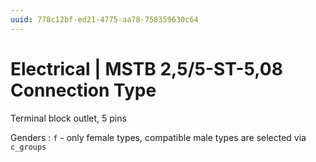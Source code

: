 ```yaml
---
uuid: 778c12bf-ed21-4775-aa78-758359630c64
---
```

# Electrical | MSTB 2,5/5-ST-5,08 Connection Type

Terminal block outlet, 5 pins

Genders
: `f` - only female types, compatible male types are selected via `c_groups`
